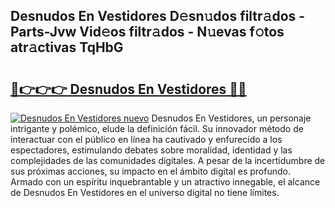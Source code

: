 ## Desnudos En Vestidores D𝚎sn𝚞dos filtr𝚊dos - Parts-Jvw Vid𝚎os filtr𝚊dos - N𝚞evas f𝚘tos atr𝚊ctivas TqHbG

# <h2><a href="http://mbb4do8.tromn.icu/?c=Desnudos+En+Vestidores">🔗👉👉👉 Desnudos En Vestidores 🔗🔗</a></h2>

[![Desnudos En Vestidores nuevo](https://i.imgur.com/pEAQMta.gif)](http://mbb4do8.tromn.icu/?c=Desnudos+En+Vestidores)
Desnudos En Vestidores, un personaje intrigante y polémico, elude la definición fácil. Su innovador método de interactuar con el público en línea ha cautivado y enfurecido a los espectadores, estimulando debates sobre moralidad, identidad y las complejidades de las comunidades digitales. A pesar de la incertidumbre de sus próximas acciones, su impacto en el ámbito digital es profundo. Armado con un espíritu inquebrantable y un atractivo innegable, el alcance de Desnudos En Vestidores en el universo digital no tiene límites.
